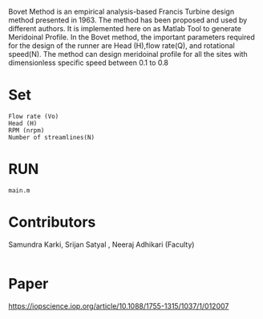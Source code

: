 Bovet Method is an empirical analysis-based Francis Turbine design method presented in 1963.
The method has been proposed and used by different authors. It is implemented here on
as Matlab Tool to generate Meridoinal Profile. In the Bovet method, the important parameters required for the design of the runner are Head (H),flow rate(Q), and rotational speed(N). The method can design meridoinal profile for all the sites with dimensionless specific speed between 0.1 to 0.8

# Set
```
Flow rate (Vo)
Head (H)
RPM (nrpm) 
Number of streamlines(N)
```
# RUN
```
main.m
```
# Contributors

Samundra Karki, Srijan Satyal , Neeraj Adhikari (Faculty)
```The Project was completed under the support of Department of Aerospace and Mechanical Engineering, Pulchowk Campus.
```

# Paper

https://iopscience.iop.org/article/10.1088/1755-1315/1037/1/012007

